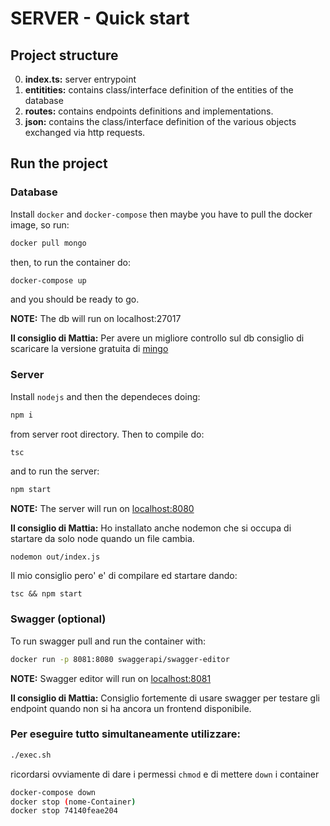# SERVER - Quick start

## Project structure

0. __index.ts:__ server entrypoint
1. __entitities:__ contains class/interface definition of the entities of the database
2. __routes:__ contains endpoints definitions and implementations.
3. __json:__ contains the class/interface definition of the various objects
exchanged via http requests.

## Run the project

### Database

Install ```docker``` and  ```docker-compose``` then maybe you have to pull the docker image, so run:

```bash
docker pull mongo
```

then, to run the container do:

```bash
docker-compose up
```
and you should be ready to go.

__NOTE:__ The db will run on localhost:27017

__Il consiglio di Mattia:__ Per avere un migliore controllo sul db consiglio
di scaricare la versione gratuita di [mingo](https://mingo.io/)

### Server

Install ```nodejs``` and then the dependeces doing:

```bash
npm i 
```

from server root directory. Then to compile do:

```bash
tsc
```

and to run the server:

```bash
npm start
```

__NOTE:__ The server will run on [localhost:8080](http://localhost:8080)

__Il consiglio di Mattia:__ Ho installato anche nodemon che si occupa di startare
da solo node quando un file cambia.

```
nodemon out/index.js
```

Il mio consiglio pero' e' di compilare ed startare dando:

```
tsc && npm start
```

### Swagger (optional)

To run swagger pull and run the container with:

```bash
docker run -p 8081:8080 swaggerapi/swagger-editor
```
__NOTE:__ Swagger editor will run on [localhost:8081](http://localhost:8081)

__Il consiglio di Mattia:__ Consiglio fortemente di usare swagger per testare
gli endpoint quando non si ha ancora un frontend disponibile.

### Per eseguire tutto simultaneamente utilizzare:
```bash
./exec.sh
```
ricordarsi ovviamente di dare i permessi `chmod` e di mettere `down` i container
```bash
docker-compose down
docker stop (nome-Container) 
docker stop 74140feae204
```
